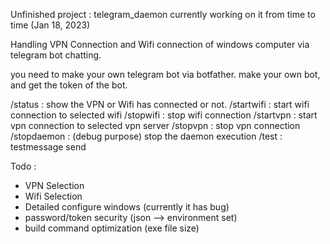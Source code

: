 Unfinished project : telegram_daemon
currently working on it from time to time (Jan 18, 2023)

Handling VPN Connection and Wifi connection of windows computer 
via telegram bot chatting.

you need to make your own telegram bot via botfather.
make your own bot, and get the token of the bot.

/status : show the VPN or Wifi has connected or not.
/startwifi : start wifi connection to selected wifi
/stopwifi : stop wifi connection
/startvpn : start vpn connection to selected vpn server
/stopvpn : stop vpn connection
/stopdaemon : (debug purpose) stop the daemon execution
/test : testmessage send

Todo : 
- VPN Selection
- Wifi Selection
- Detailed configure windows (currently it has bug)
- password/token security (json --> environment set)
- build command optimization (exe file size)